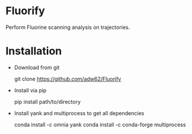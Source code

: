 # Fluorify
Perform Fluorine scanning analysis on trajectories.

# Installation

- Download from git

  git clone https://github.com/adw62/Fluorify

- Install via pip

  pip install path/to/directory
  
- Install yank and multiprocess to get all dependencies
 
  conda install -c omnia yank
  conda install -c conda-forge multiprocess
